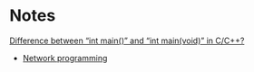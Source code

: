 # Notes
[Difference between “int main()” and “int main(void)” in C/C++?](https://www.geeksforgeeks.org/difference-int-main-int-mainvoid/)

* [Network programming](./network/network.md)

